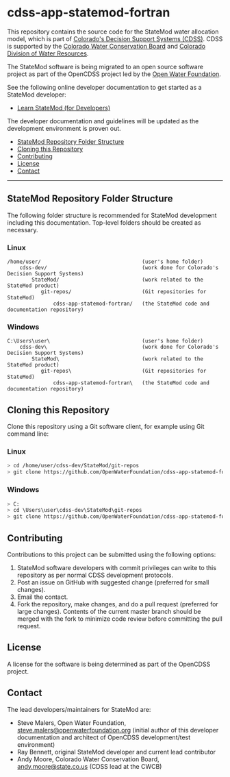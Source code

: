 # cdss-app-statemod-fortran

This repository contains the source code for the StateMod water allocation model,
which is part of [Colorado's Decision Support Systems (CDSS)](http://cdss.state.co.us).
CDSS is supported by the [Colorado Water Conservation Board](http://cwcb.state.co.us) and
[Colorado Division of Water Resources](http://water.state.co.us).

The StateMod software is being migrated to an open source software project as part of the OpenCDSS project
led by the [Open Water Foundation](http://openwaterfoundation.org).

See the following online developer documentation to get started as a StateMod developer:

* [Learn StateMod (for Developers)](http://learn.openwaterfoundation.org/owf-learn-cdss-statemod-dev/index.html)

The developer documentation and guidelines will be updated as the development environment is proven out.

* [StateMod Repository Folder Structure](#statemod-repository-folder-structure)
* [Cloning this Repository](#cloning-this-repository)
* [Contributing](#contributing)
* [License](#license)
* [Contact](#contact)

-----

<a name="statemod-repository-folder-structure"></a>
## StateMod Repository Folder Structure ##

The following folder structure is recommended for StateMod development including this documentation.
Top-level folders should be created as necessary.

### Linux ###

```
/home/user/                                 (user's home folder)
    cdss-dev/                               (work done for Colorado's Decision Support Systems)
        StateMod/                           (work related to the StateMod product)
           git-repos/                       (Git repositories for StateMod)
               cdss-app-statemod-fortran/   (the StateMod code and documentation repository)
```

### Windows ####

```
C:\Users\user\                              (user's home folder)
    cdss-dev\                               (work done for Colorado's Decision Support Systems)
        StateMod\                           (work related to the StateMod product)
           git-repos\                       (Git repositories for StateMod)
               cdss-app-statemod-fortran\   (the StateMod code and documentation repository)
```

<a name="cloning-this-repository"></a>
## Cloning this Repository ##

Clone this repository using a Git software client, for example using Git command line:

### Linux ###

```sh
> cd /home/user/cdss-dev/StateMod/git-repos
> git clone https://github.com/OpenWaterFoundation/cdss-app-statemod-fortran.git
```

### Windows ###

```sh
> C:
> cd \Users\user\cdss-dev\StateMod\git-repos
> git clone https://github.com/OpenWaterFoundation/cdss-app-statemod-fortran.git
```

<a name="contributing"></a>
## Contributing ##

Contributions to this project can be submitted using the following options:

1. StateMod software developers with commit privileges can write to this repository
as per normal CDSS development protocols.
2. Post an issue on GitHub with suggested change (preferred for small changes).
3. Email the contact.
4. Fork the repository, make changes, and do a pull request (preferred for large changes).
Contents of the current master branch should be merged with the fork to minimize
code review before committing the pull request.

<a name="license"></a>
## License ##

A license for the software is being determined as part of the OpenCDSS project.

<a name="contact"></a>
## Contact ##

The lead developers/maintainers for StateMod are:

* Steve Malers, Open Water Foundation, [steve.malers@openwaterfoundation.org](mailto:steve.malers@openwaterfoundation.org)
(initial author of this developer documentation and architect of OpenCDSS development/test environment)
* Ray Bennett, original StateMod developer and current lead contributor
* Andy Moore, Colorado Water Conservation Board, [andy.moore@state.co.us](mailto:andy.moore@state.co.us) (CDSS lead at the CWCB)
